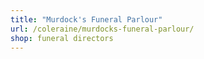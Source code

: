 ```yaml
---
title: "Murdock's Funeral Parlour"
url: /coleraine/murdocks-funeral-parlour/
shop: funeral directors
---
```

